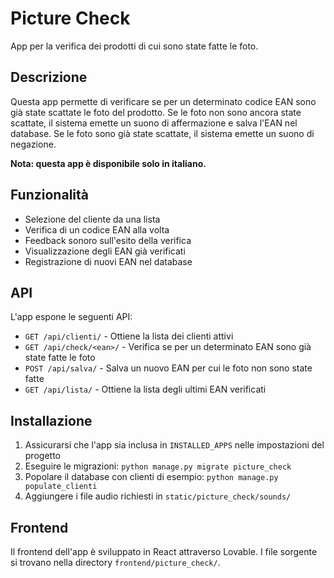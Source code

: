 # Picture Check

App per la verifica dei prodotti di cui sono state fatte le foto.

## Descrizione

Questa app permette di verificare se per un determinato codice EAN sono già state scattate le foto del prodotto. 
Se le foto non sono ancora state scattate, il sistema emette un suono di affermazione e salva l'EAN nel database.
Se le foto sono già state scattate, il sistema emette un suono di negazione.

**Nota: questa app è disponibile solo in italiano.**

## Funzionalità

- Selezione del cliente da una lista
- Verifica di un codice EAN alla volta
- Feedback sonoro sull'esito della verifica
- Visualizzazione degli EAN già verificati
- Registrazione di nuovi EAN nel database

## API

L'app espone le seguenti API:

- `GET /api/clienti/` - Ottiene la lista dei clienti attivi
- `GET /api/check/<ean>/` - Verifica se per un determinato EAN sono già state fatte le foto
- `POST /api/salva/` - Salva un nuovo EAN per cui le foto non sono state fatte
- `GET /api/lista/` - Ottiene la lista degli ultimi EAN verificati

## Installazione

1. Assicurarsi che l'app sia inclusa in `INSTALLED_APPS` nelle impostazioni del progetto
2. Eseguire le migrazioni: `python manage.py migrate picture_check`
3. Popolare il database con clienti di esempio: `python manage.py populate_clienti`
4. Aggiungere i file audio richiesti in `static/picture_check/sounds/`

## Frontend

Il frontend dell'app è sviluppato in React attraverso Lovable. I file sorgente si trovano nella directory
`frontend/picture_check/`. 